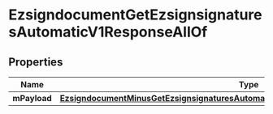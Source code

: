 
# EzsigndocumentGetEzsignsignaturesAutomaticV1ResponseAllOf

## Properties
Name | Type | Description | Notes
------------ | ------------- | ------------- | -------------
**mPayload** | [**EzsigndocumentMinusGetEzsignsignaturesAutomaticMinusV1MinusResponseMinusMPayload**](EzsigndocumentMinusGetEzsignsignaturesAutomaticMinusV1MinusResponseMinusMPayload.md) |  | 



